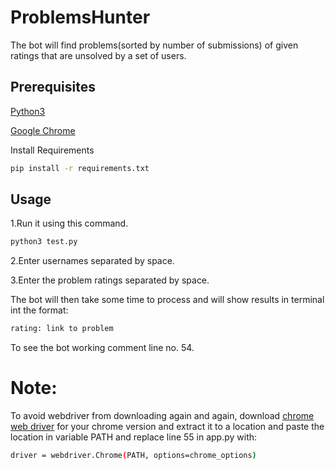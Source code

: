 # ProblemsHunter
The bot will find problems(sorted by number of submissions) of given ratings that are unsolved by a set of users.

## Prerequisites

[Python3](https://www.python.org/downloads/)

[Google Chrome](https://www.google.com/intl/en_in/chrome/)

Install Requirements
```bash
pip install -r requirements.txt
```

## Usage

1.Run it using this command.

```bash
python3 test.py
```
2.Enter usernames separated by space.

3.Enter the problem ratings separated by space.

The bot will then take some time to process and will show results in terminal int the format:

```bash
rating: link to problem
```

To see the bot working comment line no. 54.

# Note:
To avoid webdriver from downloading again and again, download [chrome web driver](http://chromedriver.chromium.org/downloads?tmpl=%2Fsystem%2Fapp%2Ftemplates%2Fprint%2F&showPrintDialog=1) for your chrome version and extract it to a location and paste the location in variable PATH and replace line 55 in app.py with:

```bash
driver = webdriver.Chrome(PATH, options=chrome_options)
```
